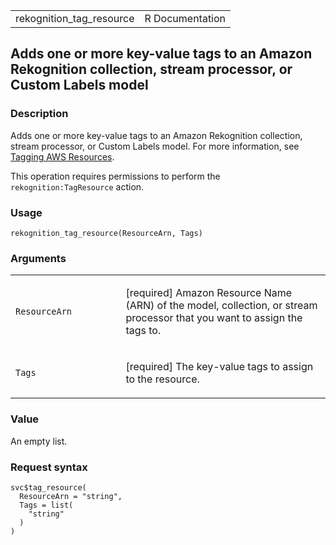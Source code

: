 <table style="width: 100%;">
<tbody>
<tr class="odd">
<td>rekognition_tag_resource</td>
<td style="text-align: right;">R Documentation</td>
</tr>
</tbody>
</table>

## Adds one or more key-value tags to an Amazon Rekognition collection, stream processor, or Custom Labels model

### Description

Adds one or more key-value tags to an Amazon Rekognition collection,
stream processor, or Custom Labels model. For more information, see
[Tagging AWS
Resources](https://docs.aws.amazon.com/tag-editor/latest/userguide/tagging.html).

This operation requires permissions to perform the
`rekognition:TagResource` action.

### Usage

    rekognition_tag_resource(ResourceArn, Tags)

### Arguments

<table>
<colgroup>
<col style="width: 35%" />
<col style="width: 65%" />
</colgroup>
<tbody>
<tr class="odd">
<td><code
id="rekognition_tag_resource_:_ResourceArn">ResourceArn</code></td>
<td><p>[required] Amazon Resource Name (ARN) of the model, collection,
or stream processor that you want to assign the tags to.</p></td>
</tr>
<tr class="even">
<td><code id="rekognition_tag_resource_:_Tags">Tags</code></td>
<td><p>[required] The key-value tags to assign to the resource.</p></td>
</tr>
</tbody>
</table>

### Value

An empty list.

### Request syntax

    svc$tag_resource(
      ResourceArn = "string",
      Tags = list(
        "string"
      )
    )
